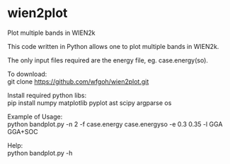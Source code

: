 # wien2plot
Plot multiple bands in WIEN2k

This code written in Python allows one to plot multiple bands in WIEN2k.

The only input files required are the energy file, eg. case.energy(so).

To download:<br />
git clone https://github.com/wfgoh/wien2plot.git

Install required python libs:<br />
pip install numpy matplotlib pyplot ast scipy argparse os

Example of Usage: <br />
python bandplot.py -n 2 -f case.energy case.energyso -e 0.3 0.35 -l GGA GGA+SOC

Help: <br />
python bandplot.py -h
